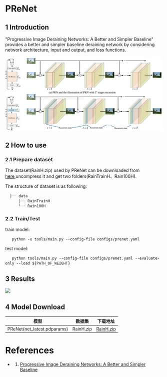 # PReNet

## 1 Introduction
"Progressive Image Deraining Networks: A Better and Simpler Baseline" provides a better and simpler baseline deraining network by considering network architecture, input and output, and loss functions.

<div align="center">
    <img src="https://github.com/simonsLiang/PReNet_paddle/blob/main/data/net.jpg" width=800">
</div>
                                                                                             
## 2 How to use

### 2.1 Prepare dataset

  The dataset(RainH.zip) used by PReNet can be downloaded from [here](https://pan.baidu.com/s/1_vxCatOV3sOA6Vkx1l23eA?pwd=vitu),uncompress it and get two folders(RainTrainH、Rain100H).
  
  The structure of dataset is as following:

  ```
    ├── data
        ├── RainTrainH
        └── Rain100H
  ```

### 2.2 Train/Test


  train model:
  ```
     python -u tools/main.py --config-file configs/prenet.yaml
  ```

  test model:
  ```
     python tools/main.py --config-file configs/prenet.yaml --evaluate-only --load ${PATH_OF_WEIGHT}
  ```

## 3 Results

![](https://user-images.githubusercontent.com/79366697/146308440-65259d70-d056-43d4-8cf5-a82530993910.jpg)

## 4 Model Download
| 模型 | 数据集 | 下载地址 |
|---|---|---|
| PReNet(net_latest.pdparams)  | RainH.zip | [RainH.zip](https://pan.baidu.com/s/1_vxCatOV3sOA6Vkx1l23eA?pwd=vitu)




# References

- 1. [Progressive Image Deraining Networks: A Better and Simpler Baseline](https://arxiv.org/pdf/1901.09221v3.pdf)

  ```
  ```
